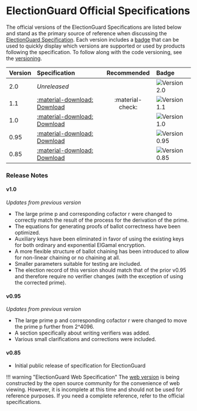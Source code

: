 # ElectionGuard Official Specifications 

The official versions of the ElectionGuard Specifications are listed below and stand as the primary source of reference when discussing the [ElectionGuard Specification]. Each version includes a [badge] that can be used to quickly display which versions are supported or used by products following the specification. To follow along with the code versioning, see the [versioning].


Version | Specification                                  | Recommended      | Badge       
:------ |:-----------------------------------------------|:----------------:| :-----------
2.0     | _Unreleased_                                   |                  | ![Version 2.0][badge-2.0]
1.1     | [:material-download: Download][spec-1.1]       | :material-check: | ![Version 1.1][badge-1.1]
1.0     | [:material-download: Download][spec-1.0]       |        | ![Version 1.0][badge-1.0]
0.95    | [:material-download: Download][spec-0.95]      |        | ![Version 0.95][badge-0.95]
0.85    | [:material-download: Download][spec-0.85]      |                  | ![Version 0.85][badge-0.85]


### Release Notes

#### v1.0

_Updates from previous version_

- The large prime p and corresponding cofactor r were changed to correctly match the result of the process for the derivation of the prime.
- The equations for generating proofs of ballot correctness have been optimized.
- Auxiliary keys have been eliminated in favor of using the existing keys for both ordinary and exponential ElGamal encryption.
- A more flexible structure of ballot chaining has been introduced to allow for non-linear chaining or no chaining at all.
- Smaller parameters suitable for testing are included.
- The election record of this version should match that of the prior v0.95 and therefore require no verifier changes (with the exception of using the corrected prime).

#### v0.95

_Updates from previous version_

- The large prime p and corresponding cofactor r were changed to move the prime p further from 2^4096.
- A section specifically about writing verifiers was added.
- Various small clarifications and corrections were included.
 

#### v0.85

- Initial public release of specification for ElectionGuard

!!! warning "ElectionGuard Web Specification"
    The [web version] is being constructed by the open source community for the convenience of web viewing. However, it is incomplete at this time and should not be used for reference purposes. If you need a complete reference, refer to the official specifications.



<!-- Links -->
[ElectionGuard Specification]: ../overview/Glossary/#electionguard-specification
[badge]: ../develop/Badges/
[versioning]: ../develop/Versioning.md
[web version]: ./web/1_Overview.md

[badge-2.0]: https://img.shields.io/badge/🗳%20ElectionGuard-v2.0-yellow

[badge-1.1]: https://img.shields.io/badge/🗳%20ElectionGuard-v1.1-green
[spec-1.1]: https://github.com/microsoft/electionguard/releases/download/v1.1/EG_spec_v1_1.pdf "Election Guard Specification 1.1"

[badge-1.0]: https://img.shields.io/badge/🗳%20ElectionGuard-v1.0-green
[spec-1.0]: https://github.com/microsoft/electionguard/releases/download/v1.0/EG_spec_v1_0.pdf "Election Guard Specification 1.0"

[badge-0.95]: https://img.shields.io/badge/🗳%20ElectionGuard-v0.95-yellow
[spec-0.95]: https://github.com/microsoft/electionguard/releases/download/v1.0.0-preview-1/EG_spec_v0_95.pdf "Election Guard Specification 0.95"

[badge-0.85]: https://img.shields.io/badge/🗳%20ElectionGuard-v0.85-red
[spec-0.85]: https://github.com/microsoft/electionguard/releases/download/v0.85.0/EG_spec_V0_85.pdf "Election Guard Specification 0.85"

